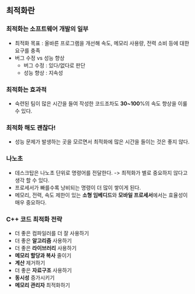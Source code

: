 ## 최적화란

### 최적화는 소프트웨어 개발의 일부
- 최적화 목표 : 올바른 프로그램을 개선해 속도, 메모리 사용량, 전력 소비 등에 대한 요구를 충족
- 버그 수정 vs 성능 향상
    - 버그 수정 : 있다/없다로 판단
    - 성능 향상 : 지속성

### 최적화는 효과적
- 숙련된 팀이 많은 시간을 들여 작성한 코드조차도 **30~100**%의 속도 향상을 이룰 수 있다.

### 최적화 해도 괜찮다!
- 성능 문제가 발생하는 곳을 모르면서 최적화에 많은 시간을 들이는 것은 좋지 않다.

### 나노초
- 데스크탑은 나노초 단위로 명령어를 전달한다. -> 최적화가 별로 중요하지 않다고 생각 할 수 있다.
- 프로세서가 빠를수록 낭비되는 명령이 더 많이 쌓이게 된다.
- 메모리, 전력, 속도 제한이 있는 **소형 임베디드**와 **모바일 프로세서**에서는 효율성이 매우 중요하다.

### C++ 코드 최적화 전략
- 더 좋은 컴파일러를 더 잘 사용하기
- 더 좋은 **알고리즘** 사용하기
- 더 좋은 **라이브러리** 사용하기
- **메모리 할당과 복사** 줄이기
- **계산** 제거하기
- 더 좋은 **자료구조** 사용하기
- **동시성** 증가시키기
- **메모리 관리자** 최적화하기
